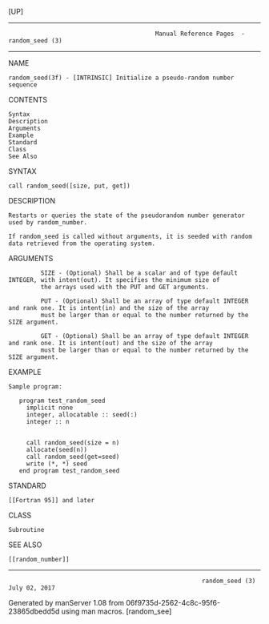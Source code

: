 [UP]

-----------------------------------------------------------------------------------------------------------------------------------
                                             Manual Reference Pages  - random_seed (3)
-----------------------------------------------------------------------------------------------------------------------------------
                                                                 
NAME

    random_seed(3f) - [INTRINSIC] Initialize a pseudo-random number sequence

CONTENTS

    Syntax
    Description
    Arguments
    Example
    Standard
    Class
    See Also

SYNTAX

    call random_seed([size, put, get])

DESCRIPTION

    Restarts or queries the state of the pseudorandom number generator used by random_number.

    If random_seed is called without arguments, it is seeded with random data retrieved from the operating system.

ARGUMENTS

             SIZE - (Optional) Shall be a scalar and of type default INTEGER, with intent(out). It specifies the minimum size of
             the arrays used with the PUT and GET arguments.

             PUT - (Optional) Shall be an array of type default INTEGER and rank one. It is intent(in) and the size of the array
             must be larger than or equal to the number returned by the SIZE argument.

             GET - (Optional) Shall be an array of type default INTEGER and rank one. It is intent(out) and the size of the array
             must be larger than or equal to the number returned by the SIZE argument.

EXAMPLE

    Sample program:

       program test_random_seed
         implicit none
         integer, allocatable :: seed(:)
         integer :: n


         call random_seed(size = n)
         allocate(seed(n))
         call random_seed(get=seed)
         write (*, *) seed
       end program test_random_seed



STANDARD

    [[Fortran 95]] and later

CLASS

    Subroutine

SEE ALSO

    [[random_number]]

-----------------------------------------------------------------------------------------------------------------------------------

                                                          random_seed (3)                                             July 02, 2017

Generated by manServer 1.08 from 06f9735d-2562-4c8c-95f6-23865dbedd5d using man macros.
                                                           [random_see]
